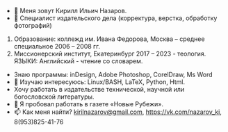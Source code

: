 - 👋 Меня зовут Кирилл Ильич Назаров.
- 👀 Специалист издательского дела (корректура, верстка, обработку фотографий)
1. Образование: коллежд им. Ивана Федорова, Москва – среднее специальное 2006 – 2008 гг.
2. Миссионерский институт, Екатеринбург 2017 – 2023 - теология.
ЯЗЫКИ: Английский - чтение со словарем. 
- Знаю программы: inDesign, Adobe Photoshop, CorelDraw, Ms Word
- 🌱 Изучаю интересуюсь: Linux/BASH, LaTeX, Python, Html.
- Хочу работать в издательстве технической, научной или богословской литературы.
- 💞️ Я пробовал работать в газете «Новые Рубежи».
- 📫 Как меня найти? kirilnazarov@gmail.com, https://vk.com/nazarov_ki, 8(953)825-41-76

<!---
NazarovKI/NazarovKI is a ✨ special ✨ repository because its `README.md` (this file) appears on your GitHub profile.
You can click the Preview link to take a look at your changes.
--->
